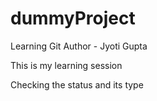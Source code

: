 # dummyProject
Learning Git 
Author - Jyoti Gupta
<br>
<p>This is my learning session</p>
<p>Checking the status and its type</p>
